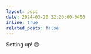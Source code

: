 ```yaml
---
layout: post
date: 2024-03-20 22:20:00-0400
inline: true
related_posts: false
---
```


Setting up! :smile:
